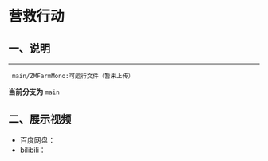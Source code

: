 # 营救行动
## 一、说明
___

     main/ZMFarmMono:可运行文件（暂未上传）


**当前分支为** `main`
## 二、展示视频
* 百度网盘：<br>
* bilibili：

